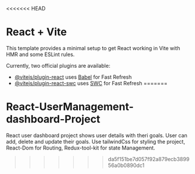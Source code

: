 <<<<<<< HEAD
# React + Vite

This template provides a minimal setup to get React working in Vite with HMR and some ESLint rules.

Currently, two official plugins are available:

- [@vitejs/plugin-react](https://github.com/vitejs/vite-plugin-react/blob/main/packages/plugin-react/README.md) uses [Babel](https://babeljs.io/) for Fast Refresh
- [@vitejs/plugin-react-swc](https://github.com/vitejs/vite-plugin-react-swc) uses [SWC](https://swc.rs/) for Fast Refresh
=======
# React-UserManagement-dashboard-Project
React user dashboard project shows user details with theri goals. User can add, delete and update their goals. Use tailwindCss for styling the project, React-Dom for Routing, Redux-tool-kit for state Management.
>>>>>>> da5f151be7d057f92a879ecb389956a0b0890dc1
